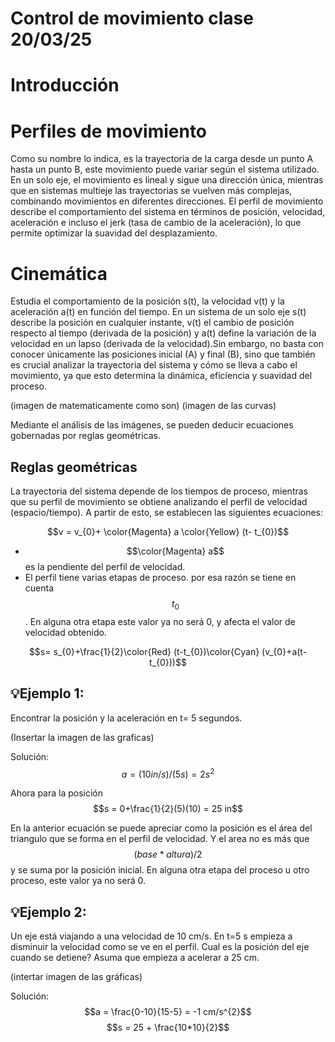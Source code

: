 # Control de movimiento clase 20/03/25
# Introducción


# Perfiles de movimiento
Como su nombre lo indica, es la trayectoria de la carga desde un punto A hasta un punto B, este movimiento puede variar según el sistema utilizado. En un solo eje, el movimiento es lineal y sigue una dirección única, mientras que en sistemas multieje las trayectorias se vuelven más complejas, combinando movimientos en diferentes direcciones. El perfil de movimiento describe el comportamiento del sistema en términos de posición, velocidad, aceleración e incluso el jerk (tasa de cambio de la aceleración), lo que permite optimizar la suavidad del desplazamiento.

# Cinemática
Estudia el comportamiento de la posición s(t), la velocidad v(t) y la aceleración a(t) en función del tiempo. En un sistema de un solo eje s(t) describe la posición en cualquier instante, v(t) el cambio de posición respecto al tiempo (derivada de la posición) y a(t) define la variación de la velocidad en un lapso (derivada de la velocidad).Sin embargo, no basta con conocer únicamente las posiciones inicial (A) y final (B), sino que también es crucial analizar la trayectoria del sistema y cómo se lleva a cabo el movimiento, ya que esto determina la dinámica, eficiencia y suavidad del proceso.

(imagen de matematicamente como son)
(imagen de las curvas)

Mediante el análisis de las imágenes, se pueden deducir ecuaciones gobernadas por reglas geométricas.

## Reglas geométricas
La trayectoria del sistema depende de los tiempos de proceso, mientras que su perfil de movimiento se obtiene analizando el perfil de velocidad (espacio/tiempo). A partir de esto, se establecen las siguientes ecuaciones: 

$$v = v_{0}+ \color{Magenta} a \color{Yellow} (t- t_{0})$$

* $$\color{Magenta} a$$ es la pendiente del perfil de velocidad.
* El perfil tiene varias etapas de proceso. por esa razón se tiene en cuenta $$t_{0}$$ . En alguna otra etapa este valor ya no será 0, y afecta el valor de velocidad obtenido.

$$s= s_{0}+\frac{1}{2}\color{Red} (t-t_{0})\color{Cyan} (v_{0}+a(t-t_{0}))$$

## 💡Ejemplo 1:
Encontrar la posición y la aceleración en t= 5 segundos.

(Insertar la imagen de las graficas)

Solución:
$$a =(10 in/s)/(5s) = 2 s^{2}$$

Ahora para la posición 
$$s = 0+\frac{1}{2}(5)(10) = 25 in$$

En la anterior ecuación se puede apreciar como la posición es el área del triangulo que se forma en el perfil de velocidad. Y el area no es más que $$(base*altura)/2$$ y se suma por la posición inicial. En alguna otra etapa del proceso u otro proceso, este valor ya no será 0. 

## 💡Ejemplo 2:
Un eje está viajando a una velocidad de 10 cm/s. En t=5 s empieza a disminuir la velocidad como se ve en el perfil. Cual es la posición del eje cuando se detiene? Asuma que empieza a acelerar a 25 cm.

(intertar imagen de las gráficas)

Solución: 
$$a = \frac{0-10}{15-5} = -1 cm/s^{2}$$
$$s = 25 + \frac{10*10}{2}$$
